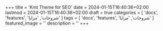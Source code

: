 +++
title = 'Kmt Theme for SEO'
date = 2024-01-15T16:40:36+02:00
lastmod = 2024-01-15T16:40:36+02:00
draft = true
categories = [
    'docs',
    'features',
    'شروحات',
    'مزايا'
    ]
tags = [
    'docs',
    'features',
    'شروحات',
    'مزايا'
    ]
featured_image = ''
description = ''
+++
